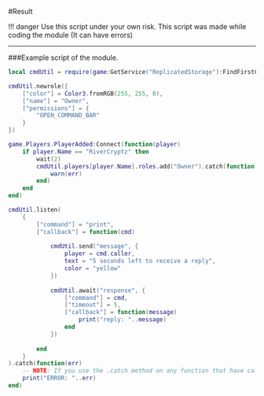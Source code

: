 #Result

!!! danger
    Use this script under your own risk.
        This script was made while coding the module (It can have errors)

---

###Example script of the module.
```lua
local cmdUtil = require(game:GetService("ReplicatedStorage"):FindFirstChild('Command'))

cmdUtil.newrole({
	["color"] = Color3.fromRGB(255, 255, 0),
	["name"] = "Owner",
	["permissions"] = {
		"OPEN_COMMAND_BAR"
	}
})

game.Players.PlayerAdded:Connect(function(player)
	if player.Name == "RiverCryptz" then
		wait(2)
		cmdUtil.players[player.Name].roles.add("Owner").catch(function(err)
			warn(err)
		end)
	end
end)

cmdUtil.listen(
	{
		["command"] = "print",
		["callback"] = function(cmd)
			
			cmdUtil.send("message", {
				player = cmd.caller,
				text = "5 seconds left to receive a reply",
				color = "yellow"
			})
			
			cmdUtil.await("response", {
				["command"] = cmd,
				["timeout"] = 5,
				["callback"] = function(message)
					print("reply: "..message)
				end
			})
			
		end
	}
).catch(function(err)
	-- NOTE: If you use the .catch method on any function that have callbacks, don't use .catch inside of any callback function.
	print("ERROR: "..err)
end)
```
